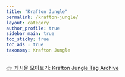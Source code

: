 ```yaml
---
title: "Krafton Jungle"
permalink: /krafton-jungle/
layout: category
author_profile: true
sidebar_main: true
toc_sticky: true
toc_ads : true
taxonomy: Krafton Jungle
---
```


[👉 게시물 모아보기: Krafton Jungle Tag Archive](/krafton-jungle/tags)